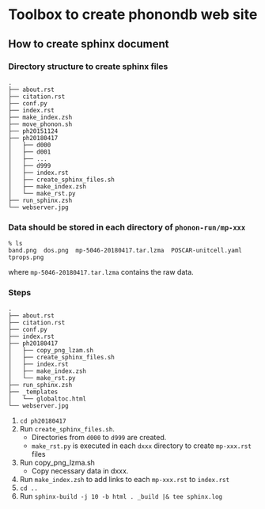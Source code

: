 # Toolbox to create phonondb web site

## How to create sphinx document

### Directory structure to create sphinx files

```
.
├── about.rst
├── citation.rst
├── conf.py
├── index.rst
├── make_index.zsh
├── move_phonon.sh
├── ph20151124
├── ph20180417
│   ├── d000
│   ├── d001
│   ├── ...
│   ├── d999
│   ├── index.rst
│   ├── create_sphinx_files.sh
│   ├── make_index.zsh
│   └── make_rst.py
├── run_sphinx.zsh
└── webserver.jpg
```

### Data should be stored in each directory of `phonon-run/mp-xxx`

```
% ls
band.png  dos.png  mp-5046-20180417.tar.lzma  POSCAR-unitcell.yaml  tprops.png
```

where `mp-5046-20180417.tar.lzma` contains the raw data.

### Steps

```
.
├── about.rst
├── citation.rst
├── conf.py
├── index.rst
├── ph20180417
│   ├── copy_png_lzam.sh
│   ├── create_sphinx_files.sh
│   ├── index.rst
│   ├── make_index.zsh
│   └── make_rst.py
├── run_sphinx.zsh
├── _templates
│   └── globaltoc.html
└── webserver.jpg
```

1. `cd ph20180417`
2. Run `create_sphinx_files.sh`.
   - Directories from `d000` to `d999` are created.
   - `make_rst.py` is executed in each `dxxx` directory to create
     `mp-xxx.rst` files
3. Run copy_png_lzma.sh
   - Copy necessary data in dxxx.
3. Run `make_index.zsh` to add links to each `mp-xxx.rst` to `index.rst`
4. `cd ..`
5. Run `sphinx-build -j 10 -b html . _build |& tee sphinx.log`

